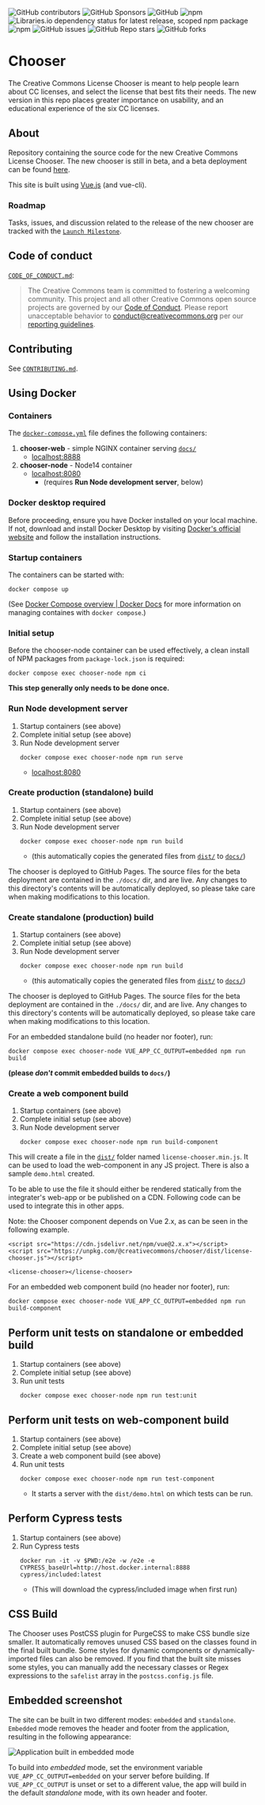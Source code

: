 ![GitHub contributors](https://img.shields.io/github/contributors/creativecommons/chooser)
![GitHub Sponsors](https://img.shields.io/github/sponsors/creativecommons)
![GitHub](https://img.shields.io/github/license/creativecommons/chooser)
![npm](https://img.shields.io/npm/v/@creativecommons/chooser)
![Libraries.io dependency status for latest release, scoped npm package](https://img.shields.io/librariesio/release/npm/@creativecommons/chooser)
![npm](https://img.shields.io/npm/dm/@creativecommons/chooser)
![GitHub issues](https://img.shields.io/github/issues-raw/creativecommons/chooser)
![GitHub Repo stars](https://img.shields.io/github/stars/creativecommons/chooser?style=social)
![GitHub forks](https://img.shields.io/github/forks/creativecommons/chooser?style=social)


# Chooser

The Creative Commons License Chooser is meant to help people learn about CC licenses, and select the license that best fits their needs. The new version in this repo places greater importance on usability, and an educational experience of the six CC licenses.


## About

Repository containing the source code for the new Creative Commons License Chooser. The new chooser is still in beta, and a beta deployment can be found [here](https://chooser-beta.creativecommons.org/).

This site is built using [Vue.js](https://vuejs.org/) (and vue-cli).


### Roadmap

Tasks, issues, and discussion related to the release of the new chooser are tracked with the [`Launch Milestone`](https://github.com/creativecommons/chooser/milestone/1).


## Code of conduct

[`CODE_OF_CONDUCT.md`][org-coc]:
> The Creative Commons team is committed to fostering a welcoming community.
> This project and all other Creative Commons open source projects are governed
> by our [Code of Conduct][code_of_conduct]. Please report unacceptable
> behavior to [conduct@creativecommons.org](mailto:conduct@creativecommons.org)
> per our [reporting guidelines][reporting_guide].

[org-coc]: https://github.com/creativecommons/.github/blob/main/CODE_OF_CONDUCT.md
[code_of_conduct]: https://opensource.creativecommons.org/community/code-of-conduct/
[reporting_guide]: https://opensource.creativecommons.org/community/code-of-conduct/enforcement/


## Contributing

See [`CONTRIBUTING.md`][org-contrib].

[org-contrib]: https://github.com/creativecommons/.github/blob/main/CONTRIBUTING.md


## Using Docker


### Containers

The [`docker-compose.yml`](docker-compose.yml) file defines the following
containers:
1. **chooser-web** - simple NGINX container serving [`docs/`](docs)
   - [localhost:8888](http://localhost:8888/)
2. **chooser-node** - Node14 container
   - [localhost:8080](http://localhost:8080/)
     - (requires **Run Node development server**, below)


### Docker desktop required

Before proceeding, ensure you have Docker installed on your local machine. If
not, download and install Docker Desktop by visiting [Docker's official
website](https://www.docker.com/products/docker-desktop) and follow the
installation instructions.


### Startup containers

The containers can be started with:
```shell
docker compose up
```
(See [Docker Compose overview | Docker Docs](https://docs.docker.com/compose/)
for more information on managing containes with `docker compose`.)


### Initial setup

Before the chooser-node container can be used effectively, a clean install of
NPM packages from `package-lock.json` is required:
```shell
docker compose exec chooser-node npm ci
```
**This step generally only needs to be done once.**


### Run Node development server

1. Startup containers (see above)
2. Complete initial setup (see above)
3. Run Node development server
    ```shell
    docker compose exec chooser-node npm run serve
    ```
   - [localhost:8080](http://localhost:8080/)


### Create production (standalone) build

1. Startup containers (see above)
2. Complete initial setup (see above)
3. Run Node development server
    ```shell
    docker compose exec chooser-node npm run build
    ```
    - (this automatically copies the generated files from [`dist/`](dist) to
      [`docs/`](docs))

The chooser is deployed to GitHub Pages. The source files for the beta
deployment are contained in the `./docs/` dir, and are live. Any changes to
this directory's contents will be automatically deployed, so please take care
when making modifications to this location.


### Create standalone (production) build

1. Startup containers (see above)
2. Complete initial setup (see above)
3. Run Node development server
    ```shell
    docker compose exec chooser-node npm run build
    ```
    - (this automatically copies the generated files from [`dist/`](dist) to
      [`docs/`](docs))

The chooser is deployed to GitHub Pages. The source files for the beta
deployment are contained in the `./docs/` dir, and are live. Any changes to
this directory's contents will be automatically deployed, so please take care
when making modifications to this location.

For an embedded standalone build (no header nor footer), run:
```shell
docker compose exec chooser-node VUE_APP_CC_OUTPUT=embedded npm run build
```
**(please _don't_ commit embedded builds to `docs/`)**


### Create a web component build

1. Startup containers (see above)
2. Complete initial setup (see above)
3. Run Node development server
    ```shell
    docker compose exec chooser-node npm run build-component
    ```

This will create a file in the [`dist/`](dist) folder named
`license-chooser.min.js`. It can be used to load the web-component in any JS
project. There is also a sample `demo.html` created.

To be able to use the file it should either be rendered statically from the
integrater's web-app or be published on a CDN. Following code can be used to
integrate this in other apps.

Note: the Chooser component depends on Vue 2.x, as can be seen in the following
example.

```
<script src="https://cdn.jsdelivr.net/npm/vue@2.x.x"></script>
<script src="https://unpkg.com/@creativecommons/chooser/dist/license-chooser.js"></script>

<license-chooser></license-chooser>
```

For an embedded web component build (no header nor footer), run:
```shell
docker compose exec chooser-node VUE_APP_CC_OUTPUT=embedded npm run build-component
```


## Perform unit tests on standalone or embedded build

1. Startup containers (see above)
2. Complete initial setup (see above)
2. Run unit tests
    ```shell
    docker compose exec chooser-node npm run test:unit
    ```

## Perform unit tests on web-component build

1. Startup containers (see above)
2. Complete initial setup (see above)
3. Create a web component build (see above)
2. Run unit tests
    ```shell
    docker compose exec chooser-node npm run test-component
    ```
   - It starts a server with the `dist/demo.html` on which tests can be run.


## Perform Cypress tests

1. Startup containers (see above)
2. Run Cypress tests
    ```shell
    docker run -it -v $PWD:/e2e -w /e2e -e CYPRESS_baseUrl=http://host.docker.internal:8888 cypress/included:latest
    ```
   - (This will download the cypress/included image when first run) 


## CSS Build

The Chooser uses PostCSS plugin for PurgeCSS to make CSS bundle size smaller.
It automatically removes unused CSS based on the classes found in the final
built bundle. Some styles for dynamic components or dynamically-imported files
can also be removed. If you find that the built site misses some styles, you
can manually add the necessary classes or Regex expressions to the `safelist`
array in the `postcss.config.js` file.


## Embedded screenshot

The site can be built in two different modes: `embedded` and `standalone`.
`Embedded` mode removes the header and footer from the application, resulting
in the following appearance:

<img src="static/embedded-screenshot.png" alt="Application built in embedded mode">

To build into _embedded_ mode, set the environment variable
`VUE_APP_CC_OUTPUT=embedded` on your server before building. If
`VUE_APP_CC_OUTPUT` is unset or set to a different value, the app will build in
the default _standalone_ mode, with its own header and footer.
